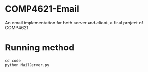 # COMP4621-Email
An email implementation for both server ~~and client~~, a final project of COMP4621

# Running method
```shell
cd code
python MailServer.py
````
